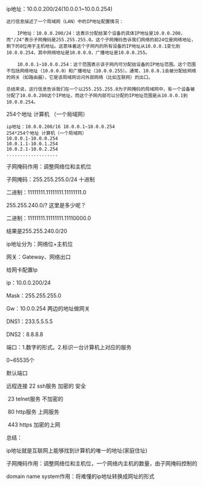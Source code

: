 ip地址：10.0.0.200/24(10.0.0.1~10.0.0.254)

```
这行信息描述了一个局域网（LAN）中的IP地址配置情况：

    IP地址：10.0.0.200/24：这表示分配给某个设备的具体IP地址是10.0.0.200，而"/24"表示子网掩码是255.255.255.0。这个子网掩码告诉我们网络的前24位是网络地址，剩下的8位用于主机地址。这意味着这个子网内的所有设备的IP地址从10.0.0.1变化到10.0.0.254，其中网络地址是10.0.0.0，广播地址是10.0.0.255。

    10.0.0.1~10.0.0.254：这个范围表示该子网内可分配给设备的IP地址范围。这个范围不包括网络地址（10.0.0.0）和广播地址（10.0.0.255）。通常，10.0.0.1会被分配给网络的网关（如路由器），它是该局域网访问外部网络（比如互联网）的出口。

总结来说，这行信息告诉我们在一个以255.255.255.0为子网掩码的局域网中，有一个设备被分配了10.0.0.200这个IP地址，而这个子网内部可以分配的IP地址范围是从10.0.0.1到10.0.0.254。
```

254个地址 计算机 （一个局域网）

```
ip地址：10.0.0.200/16 10.0.0.1~10.0.0.254
254*254个地址 计算机（一个局域网）
10.0.0.1-10.0.0.254
10.0.1.1-10.0.1.254
10.0.2.1-10.0.2.254
...................
```

子网掩码作用：调整网络位和主机位

子网掩码：255.255.255.0/24          十进制

二进制：11111111.11111111.11111111.0



255.255.240.0/?   这里是多少呢？

二进制：11111111.11111111.11110000.0

结果是255.255.240.0/20

ip地址分为：网络位+主机位



网关：Gateway、网络出口



给网卡配置Ip

ip：10.0.0.200/24

Mask：255.255.255.0

Gw：10.0.0.254  两边的地址做网关

DNS1：233.5.5.5.5

DNS2：8.8.8.8





端口：1.数字的形式。2.标识一台计算机上对应的服务

0~65535个

默认端口

远程连接 22 ssh服务  加密的 安全

​                 23  telnet服务   不加密的

​                  80 http服务      上网服务

​                  443   https         加密的上网





总结：

ip地址就是互联网上能够找到计算机的唯一的地址(家庭住址)

子网掩码作用：调整网络位和主机位，一个网络内主机的数量，由子网掩码控制的

domain name system作用：将难懂的ip地址转换成网址的形式




